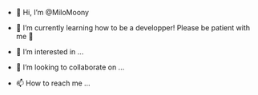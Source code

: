 - 👋 Hi, I’m @MiloMoony
- 🌱 I’m currently learning how to be a developper! Please be patient with me :pray:


- 👀 I’m interested in ...
- 💞️ I’m looking to collaborate on ...
- 📫 How to reach me ...
<!---
MiloMoony/MiloMoony is a ✨ special ✨ repository because its `README.md` (this file) appears on your GitHub profile.
You can click the Preview link to take a look at your changes.
--->
